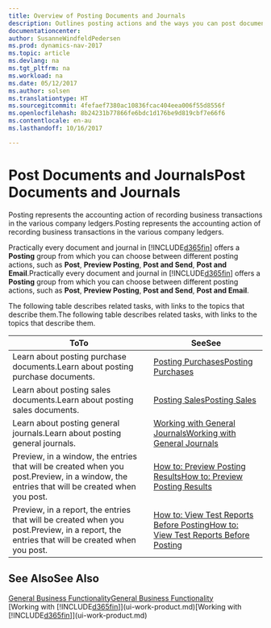 ```yaml
---
title: Overview of Posting Documents and Journals
description: Outlines posting actions and the ways you can post documents and journals.
documentationcenter: 
author: SusanneWindfeldPedersen
ms.prod: dynamics-nav-2017
ms.topic: article
ms.devlang: na
ms.tgt_pltfrm: na
ms.workload: na
ms.date: 05/12/2017
ms.author: solsen
ms.translationtype: HT
ms.sourcegitcommit: 4fefaef7380ac10836fcac404eea006f55d8556f
ms.openlocfilehash: 8b24231b77866fe6bdc1d176be9d819cbf7e66f6
ms.contentlocale: en-au
ms.lasthandoff: 10/16/2017

---
```

# <a name="post-documents-and-journals"></a><span data-ttu-id="1c427-103">Post Documents and Journals</span><span class="sxs-lookup"><span data-stu-id="1c427-103">Post Documents and Journals</span></span>
<span data-ttu-id="1c427-104">Posting represents the accounting action of recording business transactions in the various company ledgers.</span><span class="sxs-lookup"><span data-stu-id="1c427-104">Posting represents the accounting action of recording business transactions in the various company ledgers.</span></span>

<span data-ttu-id="1c427-105">Practically every document and journal in [!INCLUDE[d365fin](includes/d365fin_md.md)] offers a **Posting** group from which you can choose between different posting actions, such as **Post**, **Preview Posting**, **Post and Send**, **Post and Email**.</span><span class="sxs-lookup"><span data-stu-id="1c427-105">Practically every document and journal in [!INCLUDE[d365fin](includes/d365fin_md.md)] offers a **Posting** group from which you can choose between different posting actions, such as **Post**, **Preview Posting**, **Post and Send**, **Post and Email**.</span></span>

<span data-ttu-id="1c427-106">The following table describes related tasks, with links to the topics that describe them.</span><span class="sxs-lookup"><span data-stu-id="1c427-106">The following table describes related tasks, with links to the topics that describe them.</span></span>

| <span data-ttu-id="1c427-107">To</span><span class="sxs-lookup"><span data-stu-id="1c427-107">To</span></span> | <span data-ttu-id="1c427-108">See</span><span class="sxs-lookup"><span data-stu-id="1c427-108">See</span></span> |
| --- | --- |
| <span data-ttu-id="1c427-109">Learn about posting purchase documents.</span><span class="sxs-lookup"><span data-stu-id="1c427-109">Learn about posting purchase documents.</span></span> |[<span data-ttu-id="1c427-110">Posting Purchases</span><span class="sxs-lookup"><span data-stu-id="1c427-110">Posting Purchases</span></span>](ui-post-purchases.md) |
| <span data-ttu-id="1c427-111">Learn about posting sales documents.</span><span class="sxs-lookup"><span data-stu-id="1c427-111">Learn about posting sales documents.</span></span> |[<span data-ttu-id="1c427-112">Posting Sales</span><span class="sxs-lookup"><span data-stu-id="1c427-112">Posting Sales</span></span>](ui-post-sales.md) |
| <span data-ttu-id="1c427-113">Learn about posting general journals.</span><span class="sxs-lookup"><span data-stu-id="1c427-113">Learn about posting general journals.</span></span> |[<span data-ttu-id="1c427-114">Working with General Journals</span><span class="sxs-lookup"><span data-stu-id="1c427-114">Working with General Journals</span></span>](ui-work-general-journals.md) |
| <span data-ttu-id="1c427-115">Preview, in a window, the entries that will be created when you post.</span><span class="sxs-lookup"><span data-stu-id="1c427-115">Preview, in a window, the entries that will be created when you post.</span></span> |[<span data-ttu-id="1c427-116">How to: Preview Posting Results</span><span class="sxs-lookup"><span data-stu-id="1c427-116">How to: Preview Posting Results</span></span>](ui-how-preview-post-results.md) |
| <span data-ttu-id="1c427-117">Preview, in a report, the entries that will be created when you post.</span><span class="sxs-lookup"><span data-stu-id="1c427-117">Preview, in a report, the entries that will be created when you post.</span></span> |[<span data-ttu-id="1c427-118">How to: View Test Reports Before Posting</span><span class="sxs-lookup"><span data-stu-id="1c427-118">How to: View Test Reports Before Posting</span></span>](ui-how-view-test-reports-posting.md) |

## <a name="see-also"></a><span data-ttu-id="1c427-119">See Also</span><span class="sxs-lookup"><span data-stu-id="1c427-119">See Also</span></span>
[<span data-ttu-id="1c427-120">General Business Functionality</span><span class="sxs-lookup"><span data-stu-id="1c427-120">General Business Functionality</span></span>](ui-across-business-areas.md)  
<span data-ttu-id="1c427-121">[Working with [!INCLUDE[d365fin](includes/d365fin_md.md)]](ui-work-product.md)</span><span class="sxs-lookup"><span data-stu-id="1c427-121">[Working with [!INCLUDE[d365fin](includes/d365fin_md.md)]](ui-work-product.md)</span></span>


